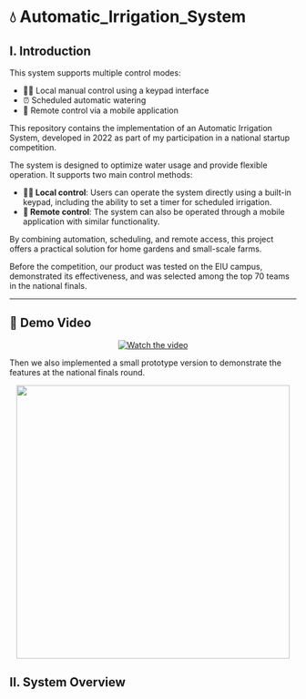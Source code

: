 # 💧 Automatic_Irrigation_System

## I. Introduction

This system supports multiple control modes:
- 🧑‍🌾 Local manual control using a keypad interface
- ⏰ Scheduled automatic watering
- 📱 Remote control via a mobile application

This repository contains the implementation of an Automatic Irrigation System, developed in 2022 as part of my participation in a national startup competition.

The system is designed to optimize water usage and provide flexible operation. It supports two main control methods:
- **🧑‍🌾 Local control**: Users can operate the system directly using a built-in keypad, including the ability to set a timer for scheduled irrigation.
- **📱 Remote control**: The system can also be operated through a mobile application with similar functionality.
  
By combining automation, scheduling, and remote access, this project offers a practical solution for home gardens and small-scale farms.

Before the competition, our product was tested on the EIU campus, demonstrated its effectiveness, and was selected among the top 70 teams in the national finals.

---

## 🎥 Demo Video

<p align="center">
  <a href="https://youtu.be/vBgO_YLfsCw">
    <img src="https://img.youtube.com/vi/vBgO_YLfsCw/hqdefault.jpg" alt="Watch the video" />
  </a>
</p>

Then we also implemented a small prototype version to demonstrate the features at the national finals round.
<p align="center">
  <img src="./images/Automatic_Irrigation_System_prototype.jpg" width="480">
</p>



## II. System Overview
